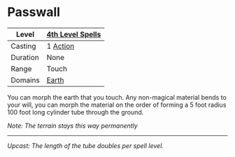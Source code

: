 # Passwall

| Level    | [4th Level Spells](4th%20Level%20Spells.md)         |
| -------- | --------------------------------------------------- |
| Casting  | 1 [Action](../../../../Game%20Procedures/Action.md) |
| Duration | None                                                |
| Range    | Touch                                               |
| Domains  | [Earth](../../../Spell%20Domains/Earth.md)          |

You can morph the earth that you touch. Any non-magical material bends to your will, you can morph the material on the order of forming a 5 foot radius 100 foot long cylinder tube through the ground.

*Note: The terrain stays this way permanently*

---
*Upcast: The length of the tube doubles per spell level.*
